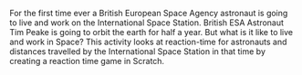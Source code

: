 For the first time ever a British European Space Agency astronaut is going to live and work on the International Space Station. British ESA Astronaut Tim Peake is going to orbit the earth for half a year. But what is it like to live and work in Space? This activity looks at reaction-time for astronauts and distances travelled by the International Space Station in that time by creating a reaction time game in Scratch.